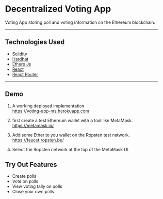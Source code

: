# Decentralized Voting App

Voting App storing poll and voting information on the Ethereum blockchain.

---
## Technologies Used
- [Solidity](https://docs.soliditylang.org/en/v0.8.9/)
- [Hardhat](https://hardhat.org/)
- [Ethers Js](https://docs.ethers.io/v5/)
- [React](https://reactjs.org/)
- [React Router](https://reactrouter.com/)

---
## Demo

1. A working deployed implementation<br>
https://voting-app-ms.herokuapp.com

2. first create a test Ethereum wallet with a tool like MetaMask.<br>
https://metamask.io/

3. Add some Ether to you wallet on the Ropsten test network.<br>
https://faucet.ropsten.be/

4. Select the Ropsten network at the top of the MetaMask UI.

## Try Out Features
- Create polls
- Vote on polls
- View voting tally on polls
- Close your own polls
